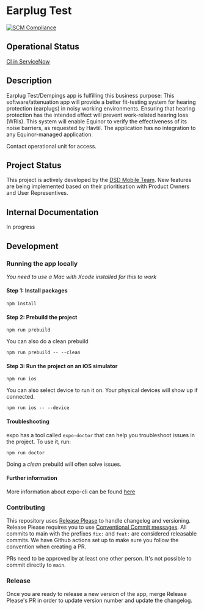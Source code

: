 # Earplug Test

[![SCM Compliance](https://scm-compliance-api.radix.equinor.com/repos/equinor/earplug-test/badge)](https://scm-compliance-api.radix.equinor.com/repos/equinor/earplug-test/badge)

## Operational Status

[CI in ServiceNow](https://equinor.service-now.com/nav_to.do?uri=cmdb_ci_spkg.do?sys_id=31ec3a7633870290a3c5ab223d5c7b31)

## Description

Earplug Test/Dempings app is fulfilling this business purpose: This software/attenuation app will provide a better fit-testing system for hearing protection (earplugs) in noisy working environments. Ensuring that hearing protection has the intended effect will prevent work-related hearing loss (WRIs). This system will enable Equinor to verify the effectiveness of its noise barriers, as requested by Havtil. The application has no integration to any Equinor-managed application.

Contact operational unit for access.

## Project Status

This project is actively developed by the [DSD Mobile Team](https://github.com/orgs/equinor/teams/dsd-mobile/). New features are being implemented based on their prioritisation with Product Owners and User Representives.

## Internal Documentation

In progress

## Development

### Running the app locally

*You need to use a Mac with Xcode installed for this to work*

#### Step 1: Install packages

```shell
npm install
```

#### Step 2: Prebuild the project

```shell
npm run prebuild
```

You can also do a clean prebuild

```shell
npm run prebuild -- --clean
```

#### Step 3: Run the project on an iOS simulator

```shell
npm run ios
```

You can also select device to run it on. Your physical devices will show up if connected.

```shell
npm run ios -- --device
```

#### Troubleshooting

expo has a tool called `expo-doctor` that can help you troubleshoot issues in the project. To use it, run:

```shell
npm run doctor
```

Doing a *clean* prebuild will often solve issues.

#### Further information

More information about expo-cli can be found [here](https://docs.expo.dev/more/expo-cli/)

### Contributing

This repository uses [Release Please](https://github.com/googleapis/release-please) to handle changelog and versioning. Release Please requires you to use [Conventional Commit messages](https://www.conventionalcommits.org/). All commits to main with the prefixes `fix:` and `feat:` are considered releasable commits. We have Github actions set up to make sure you follow the convention when creating a PR.

PRs need to be approved by at least one other person. It's not possible to commit directly to `main`.

### Release

Once you are ready to release a new version of the app, merge Release Please's PR in order to update version number and update the changelog.
